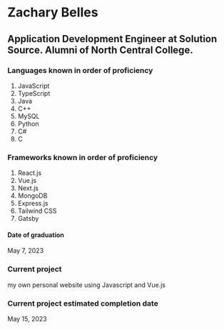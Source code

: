 # Zachary Belles
## Application Development Engineer at Solution Source. Alumni of North Central College.

### Languages known in order of proficiency
1. JavaScript
2. TypeScript
3. Java
4. C++
5. MySQL
6. Python
7. C#
8. C

### Frameworks known in order of proficiency
1. React.js
2. Vue.js
3. Next.js
4. MongoDB
5. Express.js
6. Tailwind CSS
7. Gatsby

#### Date of graduation
May 7, 2023

### Current project
my own personal website using Javascript and Vue.js

### Current project estimated completion date
May 15, 2023

<!---
zmbelles/zmbelles is a ✨ special ✨ repository because its `README.md` (this file) appears on your GitHub profile.
You can click the Preview link to take a look at your changes.
--->

